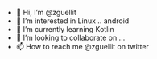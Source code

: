 - 👋 Hi, I’m @zguellit
- 👀 I’m interested in Linux .. android
- 🌱 I’m currently learning Kotlin
- 💞️ I’m looking to collaborate on ...
- 📫 How to reach me @zguellit on twitter

<!---
zguellit/zguellit is a ✨ special ✨ repository because its `README.md` (this file) appears on your GitHub profile.
You can click the Preview link to take a look at your changes.
--->

